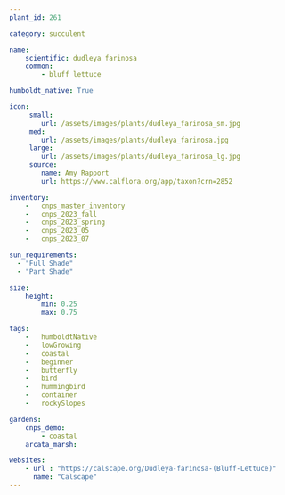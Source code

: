 ```yaml
---
plant_id: 261 

category: succulent

name: 
    scientific: dudleya farinosa  
    common: 
        - bluff lettuce    

humboldt_native: True

icon: 
     small: 
        url: /assets/images/plants/dudleya_farinosa_sm.jpg
     med: 
        url: /assets/images/plants/dudleya_farinosa.jpg
     large: 
        url: /assets/images/plants/dudleya_farinosa_lg.jpg 
     source: 
        name: Amy Rapport 
        url: https://www.calflora.org/app/taxon?crn=2852 

inventory: 
    -   cnps_master_inventory
    -   cnps_2023_fall
    -   cnps_2023_spring
    -   cnps_2023_05 
    -   cnps_2023_07 

sun_requirements:
  - "Full Shade"
  - "Part Shade"

size:
    height: 
        min: 0.25
        max: 0.75

tags:  
    -   humboldtNative
    -   lowGrowing
    -   coastal
    -   beginner
    -   butterfly
    -   bird
    -   hummingbird
    -   container
    -   rockySlopes

gardens:
    cnps_demo:
        - coastal
    arcata_marsh: 

websites:
    - url : "https://calscape.org/Dudleya-farinosa-(Bluff-Lettuce)" 
      name: "Calscape"
---
```

